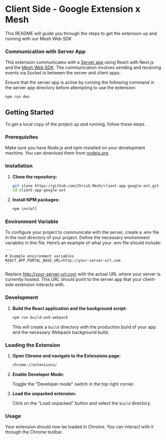 # Client Side - Google Extension x Mesh

This README will guide you through the steps to get the extension up and running with our Mesh Web SDK

### Communication with Server App

This extension communicates with a [Server app](https://github.com/ChrisG-Mesh/server-side-google-ext) using React with Next.js and the [Mesh Web SDK](https://docs.meshconnect.com/guides/getting-started). The communication involves sending and receiving events via Socket.io between the server and client apps.

Ensure that the server app is active by running the following command in the server app directory before attempting to use the extension:


```sh
npm run dev
```

## Getting Started

To get a local copy of the project up and running, follow these steps.

### Prerequisites

Make sure you have Node.js and npm installed on your development machine. You can download them from [nodejs.org](https://nodejs.org/).

### Installation

1. **Clone the repository:**

    ```sh
    git clone https://github.com/ChrisG-Mesh/client-app-google-ext.git
    cd client-app-google-ext
    ```

2. **Install NPM packages:**

    ```sh
    npm install
    ```
### Environment Variable

To configure your project to communicate with the server, create a .env file in the root directory of your project. Define the necessary environment variables in this file. Here’s an example of what your .env file should include:

    ```
    # Example environment variables
    REACT_APP_PORTAL_BASE_URL=http://your-server-url.com
    ```

Replace http://your-server-url.com with the actual URL where your server is currently hosted. This URL should point to the server app that your client-side extension interacts with.

### Development

1. **Build the React application and the background script:**

    ```sh
    npm run build-and-webpack
    ```

    This will create a `build` directory with the production build of your app and the necessary Webpack background build.

### Loading the Extension

1. **Open Chrome and navigate to the Extensions page:**

    ```sh
    chrome://extensions/
    ```

2. **Enable Developer Mode:**

    Toggle the "Developer mode" switch in the top right corner.

3. **Load the unpacked extension:**

    Click on the "Load unpacked" button and select the `build` directory.

### Usage

Your extension should now be loaded in Chrome. You can interact with it through the Chrome toolbar.
